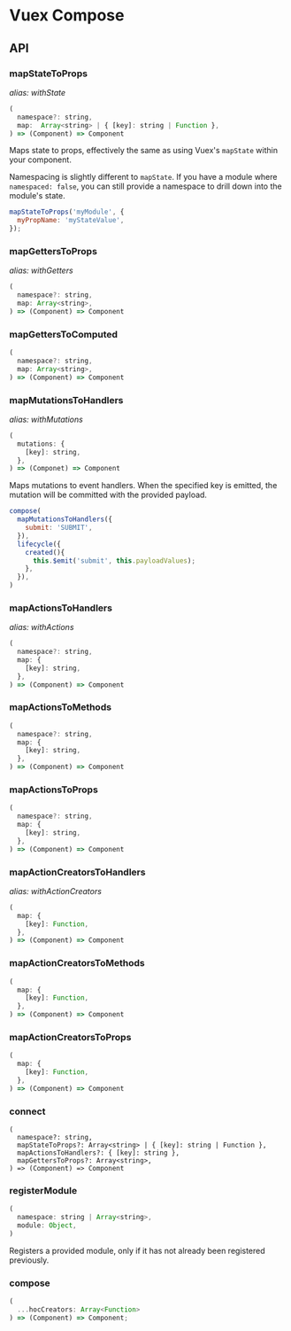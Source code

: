 # Vuex Compose

## API

### mapStateToProps
*alias: withState*  
```js
(
  namespace?: string,
  map:  Array<string> | { [key]: string | Function },
) => (Component) => Component
```
Maps state to props, effectively the same as using Vuex's `mapState` within your component.

Namespacing is slightly different to `mapState`. If you have a module where `namespaced: false`, you can still provide a namespace to drill down into the module's state.

```js
mapStateToProps('myModule', {
  myPropName: 'myStateValue',
});
```

### mapGettersToProps
*alias: withGetters*  
```js
(
  namespace?: string,
  map: Array<string>,
) => (Component) => Component
```

### mapGettersToComputed
```js
(
  namespace?: string,
  map: Array<string>,
) => (Component) => Component
```

### mapMutationsToHandlers
*alias: withMutations*
```js
(
  mutations: {
    [key]: string,
  },
) => (Componet) => Component
```
Maps mutations to event handlers. When the specified key is emitted, the mutation will be committed with the provided payload.

```js
compose(
  mapMutationsToHandlers({
    submit: 'SUBMIT',
  }),
  lifecycle({
    created(){
      this.$emit('submit', this.payloadValues);
    },
  }),
)
```

### mapActionsToHandlers
*alias: withActions*
```js
(
  namespace?: string,
  map: {
    [key]: string,
  },
) => (Component) => Component
```

### mapActionsToMethods
```js
(
  namespace?: string,
  map: {
    [key]: string,
  },
) => (Component) => Component
```

### mapActionsToProps
```js
(
  namespace?: string,
  map: {
    [key]: string,
  },
) => (Component) => Component
```

### mapActionCreatorsToHandlers
*alias: withActionCreators*
```js
(
  map: {
    [key]: Function,
  },
) => (Component) => Component
```

### mapActionCreatorsToMethods
```js
(
  map: {
    [key]: Function,
  },
) => (Component) => Component
```

### mapActionCreatorsToProps
```js
(
  map: {
    [key]: Function,
  },
) => (Component) => Component
```

### connect
```ja
(
  namespace?: string,
  mapStateToProps?: Array<string> | { [key]: string | Function },
  mapActionsToHandlers?: { [key]: string },
  mapGettersToProps?: Array<string>,
) => (Component) => Component
```

### registerModule
```js
(
  namespace: string | Array<string>,
  module: Object,
)
```
Registers a provided module, only if it has not already been registered previously.

### compose
```js
(
  ...hocCreators: Array<Function>
) => (Component) => Component;
```
